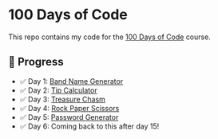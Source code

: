 # 100 Days of Code

This repo contains my code for the [100 Days of Code](https://www.udemy.com/course/100-days-of-code/) course.

## 📅 Progress

- ✅ Day 1: [Band Name Generator](day_1/band_name_generator.py)
- ✅ Day 2: [Tip Calculator](day_2/tip_calculator.py)
- ✅ Day 3: [Treasure Chasm](day_3/treasure_chasm.py)
- ✅ Day 4: [Rock Paper Scissors](day_4/rock_paper_scissors.py)
- ✅ Day 5: [Password Generator](day_5/password_generator.py)
- ✅ Day 6: Coming back to this after day 15!
